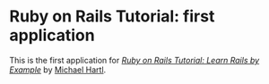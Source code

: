 # Ruby on Rails Tutorial: first application

This is the first application for [*Ruby on Rails Tutorial: Learn Rails by Example*](http://railstutorial.org) by [Michael Hartl](http://michaelhartl.com).